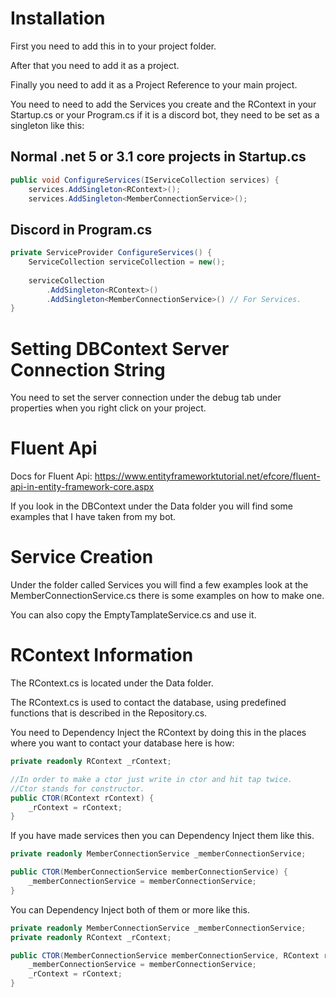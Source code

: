 # Installation
First you need to add this in to your project folder.

After that you need to add it as a project.

Finally you need to add it as a Project Reference to your main project.

You need to need to add the Services you create and the RContext in your Startup.cs or your Program.cs if it is a discord bot, they need to be set as a singleton like this:
## Normal .net 5 or 3.1 core projects in Startup.cs 
```csharp
public void ConfigureServices(IServiceCollection services) {
	services.AddSingleton<RContext>();
	services.AddSingleton<MemberConnectionService>();
```
## Discord in Program.cs
```csharp
private ServiceProvider ConfigureServices() {
	ServiceCollection serviceCollection = new();
			
	serviceCollection
		.AddSingleton<RContext>()
		.AddSingleton<MemberConnectionService>() // For Services.
}
```
# Setting DBContext Server Connection String
You need to set the server connection under the debug tab under properties when you right click on your project.

# Fluent Api
Docs for Fluent Api: https://www.entityframeworktutorial.net/efcore/fluent-api-in-entity-framework-core.aspx

If you look in the DBContext under the Data folder you will find some examples that I have taken from my bot.

# Service Creation
Under the folder called Services you will find a few examples look at the MemberConnectionService.cs there is some examples on how to make one.

You can also copy the EmptyTamplateService.cs and use it.

# RContext Information
The RContext.cs is located under the Data folder.

The RContext.cs is used to contact the database, using predefined functions that is described in the Repository.cs.

You need to Dependency Inject the RContext by doing this in the places where you want to contact your database here is how:
```csharp
private readonly RContext _rContext;

//In order to make a ctor just write in ctor and hit tap twice.
//Ctor stands for constructor.
public CTOR(RContext rContext) {
	_rContext = rContext;
}
```

If you have made services then you can Dependency Inject them like this.
```csharp
private readonly MemberConnectionService _memberConnectionService;

public CTOR(MemberConnectionService memberConnectionService) {
	_memberConnectionService = memberConnectionService;
}
```

You can Dependency Inject both of them or more like this.
```csharp
private readonly MemberConnectionService _memberConnectionService;
private readonly RContext _rContext;

public CTOR(MemberConnectionService memberConnectionService, RContext rContext) {
	_memberConnectionService = memberConnectionService;
	_rContext = rContext;
}
```
